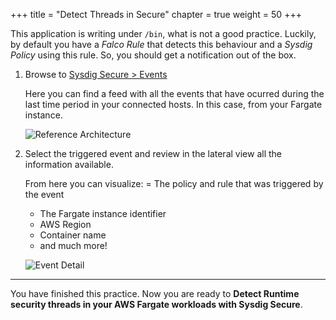 
+++
title = "Detect Threads in Secure"
chapter = true
weight = 50
+++

This application is writing under `/bin`, what is not a good practice. Luckily, by default you have a *Falco Rule* that detects this behaviour and a *Sysdig Policy* using this rule. So, you should get a notification out of the box.

1. Browse to [Sysdig Secure > Events](https://secure.sysdig.com/#/events/?last=600)

    Here you can find a feed with all the events that have ocurred during the last time period in your connected hosts. In this case, from your Fargate instance.

    ![Reference Architecture](/images/55_module_5/event.gif)

2. Select the triggered event and review in the lateral view all the information available.

    From here you can visualize:
    = The policy and rule that was triggered by the event
    - The Fargate instance identifier
    - AWS Region
    - Container name
    - and much more!

    ![Event Detail](/images/55_module_5/event2.png)

---

You have finished this practice. Now you are ready to **Detect Runtime security threads in your AWS Fargate workloads with Sysdig Secure**.
